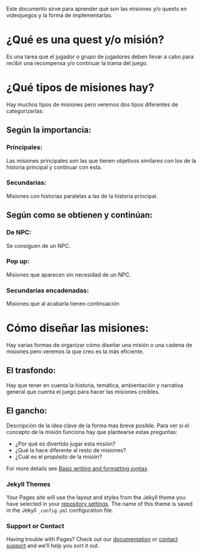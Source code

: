 
Este documento sirve para aprender qué son las misiones y/o quests en videojuegos y la forma de implementarlas.

# ¿Qué es una quest y/o misión?

Es una tarea que el jugador o grupo de jugadores deben llevar a cabo para recibir una recompensa y/o continuar la trama del juego.

# ¿Qué tipos de misiones hay?

Hay muchos tipos de misiones pero veremos dos tipos diferentes de categorizarlas:

## Según la importancia:

### Principales:

 Las misiones principales son las que tienen objetivos similares con los de la historia principal y continuar con esta.

### Secundarias:

Misiones con historias paralelas a las de la historia principal.

## Según como se obtienen y continúan:

### De NPC:

Se consiguen de un NPC.

### Pop up:

Misiones que aparecen sin necesidad de un NPC.

### Secundarias encadenadas: 

Misiones que al acabarla tienen continuación

# Cómo diseñar las misiones:

Hay varias formas de organizar cómo diseñar una misión o una cadena de misiones pero veremos la que creo es la más eficiente.

## El trasfondo:

Hay que tener en cuenta la historia, temática, ambientación y  narrativa general que cuenta el juego para hacer las misiones creíbles.

## El gancho:

Descripción de la idea clave de la forma más breve posible. 
Para ver si el concepto de la misión funciona hay que plantearse estas preguntas:

- ¿Por qué es divertido jugar esta misión?
- ¿Qué la hace diferente al resto de misiones?
- ¿Cuál es el propósito de la misión?




















For more details see [Basic writing and formatting syntax](https://docs.github.com/en/github/writing-on-github/getting-started-with-writing-and-formatting-on-github/basic-writing-and-formatting-syntax).

### Jekyll Themes

Your Pages site will use the layout and styles from the Jekyll theme you have selected in your [repository settings](https://github.com/T4skar/quests_script/settings/pages). The name of this theme is saved in the Jekyll `_config.yml` configuration file.

### Support or Contact

Having trouble with Pages? Check out our [documentation](https://docs.github.com/categories/github-pages-basics/) or [contact support](https://support.github.com/contact) and we’ll help you sort it out.
